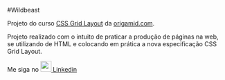 #Wildbeast

Projeto do curso <a href="https://www.origamid.com/curso/css-grid-layout/">CSS Grid Layout</a> da <a href="https://www.origamid.com/">origamid.com</a>.

Projeto realizado com o intuito de praticar a produção de páginas na web, se utilizando de HTML e colocando em prática a nova especificação CSS Grid Layout.

Me siga no <a href="https://www.linkedin.com/in/jose-de-souza/"><img src="https://cdn.icon-icons.com/icons2/2428/PNG/512/linkedin_black_logo_icon_147114.png" style="width: 25px; height: 25px;"> Linkedin</a>